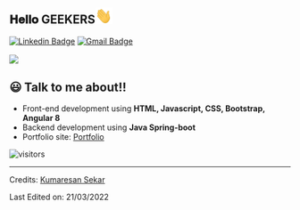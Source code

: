<h2> 𝐇𝐞𝐥𝐥𝐨 GEEKERS<img src="https://raw.githubusercontent.com/ABSphreak/ABSphreak/master/gifs/Hi.gif" width="30px"></h2>

[![Linkedin Badge](https://img.shields.io/badge/-Kumaresan_Sekar-blue?style=flat-square&logo=Linkedin&logoColor=white&link=https://www.linkedin.com/in/kumaresansekar-1894/)](https://www.linkedin.com/in/kumaresansekar-1894/) 
[![Gmail Badge](https://img.shields.io/badge/-kumaresansekar2@gmail.com-c14438?style=flat-square&logo=Gmail&logoColor=white&link=mailto:kumaresansekar2@gmail.com)](mailto:kumaresansekar2@gmail.com)

<img align='center' src='https://user-images.githubusercontent.com/5713670/87202985-820dcb80-c2b6-11ea-9f56-7ec461c497c3.gif' width='200"'>

## 😃 Talk to me about!!

- Front-end development using **HTML, Javascript, CSS, Bootstrap, Angular 8**
- Backend development using **Java Spring-boot**
- Portfolio site: [Portfolio](https://www.linkedin.com/in/kumaresansekar-1894)

![visitors](https://visitor-badge.glitch.me/badge?page_id=KumaresanSekar.KumaresanSekar)

-----
Credits: [Kumaresan Sekar](https://github.com/Sree1894)

Last Edited on: 21/03/2022
